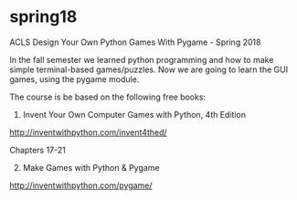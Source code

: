 # spring18
ACLS Design Your Own Python Games With Pygame - Spring 2018

In the fall semester we learned python programming and how to make
simple terminal-based games/puzzles. Now we are going to learn
the GUI games, using the pygame module.

The course is be based on the following free books:

1. Invent Your Own Computer Games with Python, 4th Edition

http://inventwithpython.com/invent4thed/

Chapters 17-21

2. Make Games with Python & Pygame

http://inventwithpython.com/pygame/


